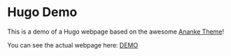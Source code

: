 # Hugo Demo

This is a demo of a Hugo webpage based on the awesome [Ananke Theme](https://github.com/budparr/gohugo-theme-ananke)!

You can see the actual webpage here: [DEMO](https://dathix.github.io/publshr-demo)


